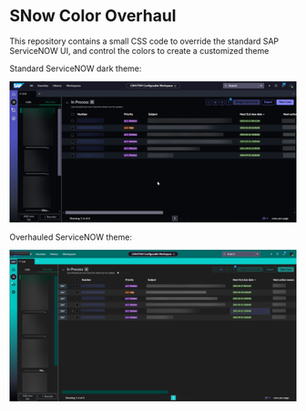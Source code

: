 # SNow Color Overhaul
This repository contains a small CSS code to override the standard SAP ServiceNOW UI, and control the colors to create a customized theme

Standard ServiceNOW dark theme:
<p align="center">
  <img src="https://github.com/zDontTouch/SNow_Color_Overhaul/blob/bd310bb85f2a6c27d5e12ac43831a2b867fac80b/screenshots/standard%20theme.png" />
</p>

Overhauled ServiceNOW theme:
<p align="center">
  <img src="https://github.com/zDontTouch/SNow_Color_Overhaul/blob/bd310bb85f2a6c27d5e12ac43831a2b867fac80b/screenshots/updated%20theme.png" />
</p>
